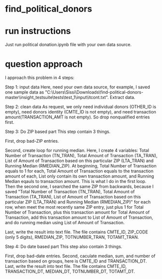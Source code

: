 # find_political_donors

# run instructions

Just run political donation.ipynb file with your own data source.

# question approach

I approach this problem in 4 steps:

Step 1: input data Here, need your own data source, for example, I saved one sample data as "C:\Users\Sissi\Downloads\find-political-donors-master\insight_testsuite\tests\test_1\input\itcont.txt". Extract data.

Step 2: clean data As request, we only need individual donors (OTHER_ID is empty), need donors identity (CMTE_ID is not empty), and need transaction amount(TRANSACTION_AMT is not empty). So drop nonqualified entries first.

Step 3: Do ZIP based part
This step contain 3 things.

First, drop bad-ZIP entries.

Second, create loop for running median. Here, I create 4 variables: Total Number of Transaction (TN_TRAN), Total Amount of Transaction (TA_TRAN), List of Amount of Transaction based on this particular ZIP (LTA_TRAN) and Running Median (RMEDIAN_ZIP). At beginning, Total Number of Transaction equals to 1 for each, Total Amount of Transaction equals to the transaction amount of each, List only contain its own transaction amount, and Running Median eqauls to transaction amount. This is what I do in the first loop. Then the second one, I searched the same ZIP from backwards, because I saved "Total Number of Transaction (TN_TRAN), Total Amount of Transaction (TA_TRAN), List of Amount of Transaction based on this particular ZIP (LTA_TRAN) and Running Median (RMEDIAN_ZIP)" for each row, when meet the most recently same ZIP entry, just plus 1 for Total Number of Transaction, plus this transaction amount for Total Amount of Transaction, add this transaction amount to List of Amount of Transaction, and do running median using List of Amount of Transaction.

Last, write the result into text file. The file contains CMTE_ID, ZIP_CODE (only 5 digits), RMEDIAN_ZIP, TOTNUMBER_TRAN, TOTAMT_TRAN.

Step 4: Do date based part
This step also contain 3 things.

First, drop bad-date entries.
Second, caculate median, sum, and number of transaction based on groups, here is CMTE_ID and TRANSACTION_DT.
Last, write the result into text file. The file contains CMTE_ID, TRANSACTION_DT, MEDIAN_DT, TOTNUMBER_DT, TOTAMT_DT.

